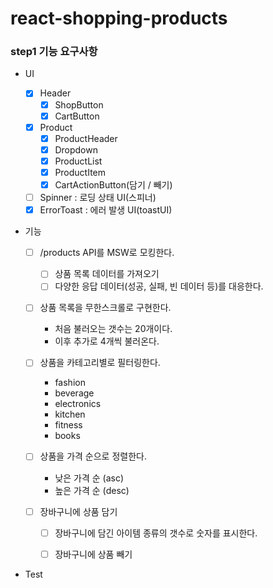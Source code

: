 # react-shopping-products

### step1 기능 요구사항

- UI

  - [x] Header
    - [x] ShopButton
    - [x] CartButton
  - [x] Product
    - [x] ProductHeader
    - [x] Dropdown
    - [x] ProductList
    - [x] ProductItem
    - [x] CartActionButton(담기 / 빼기)
  - [ ] Spinner : 로딩 상태 UI(스피너)
  - [x] ErrorToast : 에러 발생 UI(toastUI)

- 기능

  - [ ] /products API를 MSW로 모킹한다.
    - [ ] 상품 목록 데이터를 가져오기
    - [ ] 다양한 응답 데이터(성공, 실패, 빈 데이터 등)를 대응한다.
  - [ ] 상품 목록을 무한스크롤로 구현한다.
    - 처음 불러오는 갯수는 20개이다.
    - 이후 추가로 4개씩 불러온다.
  - [ ] 상품을 카테고리별로 필터링한다.
    - fashion
    - beverage
    - electronics
    - kitchen
    - fitness
    - books
  - [ ] 상품을 가격 순으로 정렬한다.
    - 낮은 가격 순 (asc)
    - 높은 가격 순 (desc)
  - [ ] 장바구니에 상품 담기

    - [ ] 장바구니에 담긴 아이템 종류의 갯수로 숫자를 표시한다.

    - [ ] 장바구니에 상품 빼기

- Test
